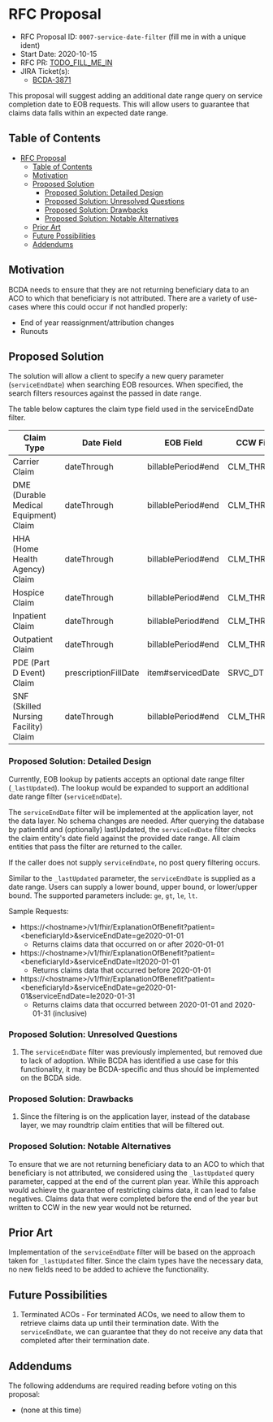 # RFC Proposal
[RFC Proposal]: #rfc-proposal

* RFC Proposal ID: `0007-service-date-filter` (fill me in with a unique ident)
* Start Date: 2020-10-15
* RFC PR: [TODO_FILL_ME_IN](https://github.com/rust-lang/rfcs/pull/0000)
* JIRA Ticket(s):
    * [BCDA-3871](https://jira.cms.gov/browse/BCDA-3871)

This proposal will suggest adding an additional date range query on service completion date to EOB requests. This will allow users to guarantee that claims data falls within an expected date range.

## Table of Contents
[Table of Contents]: #table-of-contents

- [RFC Proposal](#rfc-proposal)
  - [Table of Contents](#table-of-contents)
  - [Motivation](#motivation)
  - [Proposed Solution](#proposed-solution)
    - [Proposed Solution: Detailed Design](#proposed-solution-detailed-design)
    - [Proposed Solution: Unresolved Questions](#proposed-solution-unresolved-questions)
    - [Proposed Solution: Drawbacks](#proposed-solution-drawbacks)
    - [Proposed Solution: Notable Alternatives](#proposed-solution-notable-alternatives)
  - [Prior Art](#prior-art)
  - [Future Possibilities](#future-possibilities)
  - [Addendums](#addendums)

## Motivation
[Motivation]: #motivation

BCDA needs to ensure that they are not returning beneficiary data to an ACO to which that beneficiary is not attributed. There are a variety of use-cases where this could occur if not handled properly:
* End of year reassignment/attribution changes
* Runouts

## Proposed Solution
[Proposed Solution]: #proposed-solution

The solution will allow a client to specify a new query parameter (`serviceEndDate`) when searching EOB resources. When specified, the search filters resources against the passed in date range. 

The table below captures the claim type field used in the serviceEndDate filter.

| Claim Type                            | Date Field           | EOB Field          | CCW Field   |
|---------------------------------------|----------------------|--------------------|-------------|
| Carrier Claim                         | dateThrough          | billablePeriod#end | CLM_THRU_DT |
| DME (Durable Medical Equipment) Claim | dateThrough          | billablePeriod#end | CLM_THRU_DT |
| HHA (Home Health Agency) Claim        | dateThrough          | billablePeriod#end | CLM_THRU_DT |
| Hospice Claim                         | dateThrough          | billablePeriod#end | CLM_THRU_DT |
| Inpatient Claim                       | dateThrough          | billablePeriod#end | CLM_THRU_DT |
| Outpatient Claim                      | dateThrough          | billablePeriod#end | CLM_THRU_DT |
| PDE (Part D Event) Claim              | prescriptionFillDate | item#servicedDate  | SRVC_DT     |
| SNF (Skilled Nursing Facility) Claim  | dateThrough          | billablePeriod#end | CLM_THRU_DT |


### Proposed Solution: Detailed Design
[Proposed Solution: Detailed Design]: #proposed-solution-detailed-design

Currently, EOB lookup by patients accepts an optional date range filter (`_lastUpdated`). The lookup would be expanded to support an additional date range filter (`serviceEndDate`).

The `serviceEndDate` filter will be implemented at the application layer, not the data layer. No schema changes are needed. After querying the database by patientId and (optionally) lastUpdated, the `serviceEndDate` filter checks the claim entity's date field against the provided date range. All claim entities that pass the filter are returned to the caller.

If the caller does not supply `serviceEndDate`, no post query filtering occurs.

Similar to the `_lastUpdated` parameter, the `serviceEndDate` is supplied as a date range. Users can supply a lower bound, upper bound, or lower/upper bound. The supported parameters include: `ge`, `gt`, `le`, `lt`.

Sample Requests:
* https://\<hostname\>/v1/fhir/ExplanationOfBenefit?patient=\<beneficiaryId\>&serviceEndDate=ge2020-01-01
  * Returns claims data that occurred on or after 2020-01-01
* https://\<hostname\>/v1/fhir/ExplanationOfBenefit?patient=\<beneficiaryId\>&serviceEndDate=lt2020-01-01
  * Returns claims data that occurred before 2020-01-01
* https://\<hostname\>/v1/fhir/ExplanationOfBenefit?patient=\<beneficiaryId\>&serviceEndDate=ge2020-01-01&serviceEndDate=le2020-01-31
  * Returns claims data that occurred between 2020-01-01 and 2020-01-31 (inclusive)

### Proposed Solution: Unresolved Questions
[Proposed Solution: Unresolved Questions]: #proposed-solution-unresolved-questions

1. The `serviceEndDate` filter was previously implemented, but removed due to lack of adoption. While BCDA has identified a use case for this functionality, it may be BCDA-specific and thus should be implemented on the BCDA side.

### Proposed Solution: Drawbacks
[Proposed Solution: Drawbacks]: #proposed-solution-drawbacks

1. Since the filtering is on the application layer, instead of the database layer, we may roundtrip claim entities that will be filtered out.

### Proposed Solution: Notable Alternatives
[Proposed Solution: Notable Alternatives]: #proposed-solution-notable-alternatives

To ensure that we are not returning beneficiary data to an ACO to which that beneficiary is not attributed, we considered using the `_lastUpdated` query parameter, capped at the end of the current plan year. While this approach would achieve the guarantee of restricting claims data, it can lead to false negatives. Claims data that were completed before the end of the year but written to CCW in the new year would not be returned.

## Prior Art
[Prior Art]: #prior-art

Implementation of the `serviceEndDate` filter will be based on the approach taken for `_lastUpdated` filter. Since the claim types have the necessary data, no new fields need to be added to achieve the functionality.

## Future Possibilities
[Future Possibilities]: #future-possibilities

1. Terminated ACOs - For terminated ACOs, we need to allow them to retrieve claims data up until their termination date. With the `serviceEndDate`, we can guarantee that they do not receive any data that completed after their termination date.

## Addendums
[Addendums]: #addendums

The following addendums are required reading before voting on this proposal:

* (none at this time)
